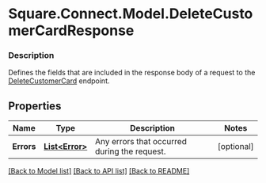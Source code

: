 # Square.Connect.Model.DeleteCustomerCardResponse

### Description

Defines the fields that are included in the response body of a request to the [DeleteCustomerCard](#endpoint-deletecustomercard) endpoint.

## Properties

Name | Type | Description | Notes
------------ | ------------- | ------------- | -------------
**Errors** | [**List&lt;Error&gt;**](Error.md) | Any errors that occurred during the request. | [optional] 



[[Back to Model list]](../README.md#documentation-for-models) [[Back to API list]](../README.md#documentation-for-api-endpoints) [[Back to README]](../README.md)

